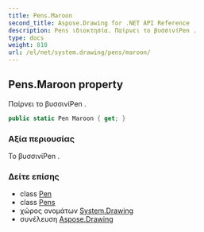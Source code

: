 ```yaml
---
title: Pens.Maroon
second_title: Aspose.Drawing for .NET API Reference
description: Pens ιδιοκτησία. Παίρνει το βυσσινίPen .
type: docs
weight: 810
url: /el/net/system.drawing/pens/maroon/
---
```

## Pens.Maroon property

Παίρνει το βυσσινίPen .

```csharp
public static Pen Maroon { get; }
```

### Αξία περιουσίας

Το βυσσινίPen .

### Δείτε επίσης

* class [Pen](../../pen/)
* class [Pens](../)
* χώρος ονομάτων [System.Drawing](../../pens/)
* συνέλευση [Aspose.Drawing](../../../)


